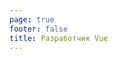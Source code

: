 ```yaml
---
page: true
footer: false
title: Разработчик Vue
---
```


<script setup>
import { useData } from 'vitepress'
import { onMounted, ref } from 'vue'
import developersData from './developers.json'
import Page from './components/DeveloperPage.vue'

const { page } = useData()
const developer = ref(developersData.find(dev => dev.slug === page.value.params.developerSlug) || {})

onMounted(() => {
  if (developer.value) {
    document.title = `${developer.value.name} - разработчик Vue | Vue.js`
  }
})
</script>

<Page :developer="developer" />
